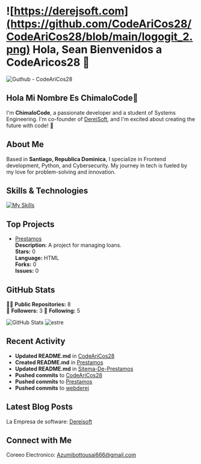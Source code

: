# ![https://derejsoft.com](https://github.com/CodeAriCos28/CodeAriCos28/blob/main/logogit_2.png) Hola, Sean Bienvenidos a CodeAricos28 👋

![Guthub - CodeAriCos28](https://github.com/user-attachments/assets/3934c227-b020-47c8-bddd-89591eddc84b)

## Hola Mi Nombre Es ChimaloCode👋

I'm **ChimaloCode**, a passionate developer and a student of Systems Engineering. I'm co-founder of [DerejSoft](https://derejsoft.com/), and I'm excited about creating the future with code! 🚀

## About Me

Based in **Santiago, Republica Dominica**, I specialize in Frontend development, Python, and Cybersecurity. My journey in tech is fueled by my love for problem-solving and innovation.

## Skills & Technologies

[![My Skills](https://skillicons.dev/icons?i=js,html,css,vscode,py,figma,windows,linux,git)](https://skillicons.dev)

## Top Projects
 
- [Prestamos](https://github.com/CodeAriCos28/Prestamos)  
  **Description:** A project for managing loans.  
  **Stars:** 0  
  **Language:** HTML  
  **Forks:** 0  
  **Issues:** 0  

## GitHub Stats

👨‍💻 **Public Repositories:** 8  
👥 **Followers:** 3 
👤 **Following:** 5 

![GitHub Stats](https://github-readme-stats.vercel.app/api?username=CodeAriCos28&show_icons=true&theme=radical)
![estre](https://shields-one.vercel.app/github/languages/top/CodeAriCos28/CodeAriCos28)

## Recent Activity

- **Updated README.md** in [CodeAriCos28](https://github.com/CodeAriCos28/CodeAriCos28)  
- **Created README.md** in [Prestamos](https://github.com/CodeAriCos28/Prestamos)  
- **Updated README.md** in [Sitema-De-Prestamos](https://github.com/CodeAriCos28/Sitema-De-Prestamos)  
- **Pushed commits** to [CodeAriCos28](https://github.com/CodeAriCos28/CodeAriCos28)  
- **Pushed commits** to [Prestamos](https://github.com/CodeAriCos28/Prestamos)
- **Pushed commits** to [webderej](https://github.com/CodeAriCos28/webderej)

## Latest Blog Posts

La Empresa de software: 
[Derejsoft](https://derejsoft.com/)

## Connect with Me

Coreeo Electronico: Azumibottousai666@gmail.com
